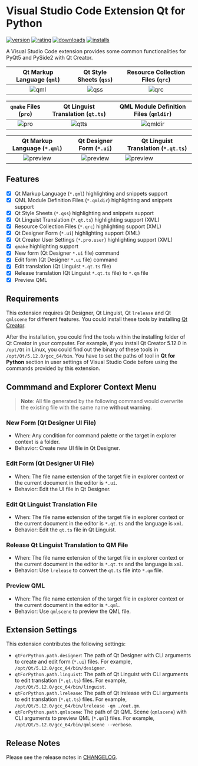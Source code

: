 # Visual Studio Code Extension Qt for Python

[![version](https://img.shields.io/visual-studio-marketplace/v/seanwu.vscode-qt-for-python.svg)](https://marketplace.visualstudio.com/items?itemName=seanwu.vscode-qt-for-python)
[![rating](https://img.shields.io/visual-studio-marketplace/r/seanwu.vscode-qt-for-python.svg)](https://marketplace.visualstudio.com/items?itemName=seanwu.vscode-qt-for-python)
[![downloads](https://img.shields.io/visual-studio-marketplace/d/seanwu.vscode-qt-for-python.svg)](https://marketplace.visualstudio.com/items?itemName=seanwu.vscode-qt-for-python)
[![installs](https://img.shields.io/visual-studio-marketplace/i/seanwu.vscode-qt-for-python.svg)](https://marketplace.visualstudio.com/items?itemName=seanwu.vscode-qt-for-python)

A Visual Studio Code extension provides some common functionalities for PyQt5 and PySide2 with Qt Creator.

|        Qt Markup Language (`qml`)       |         Qt Style Sheets (`qss`)         |    Resource Collection Files (`qrc`)    |
|:---------------------------------------:|:---------------------------------------:|:---------------------------------------:|
| ![qml](https://i.imgur.com/YDWuDDJ.png) | ![qss](https://i.imgur.com/N1w3vs9.png) | ![qrc](https://i.imgur.com/6qW1YTI.png) |

|          `qmake` Files (`pro`)          |     Qt Linguist Translation (`qt.ts`)    |   QML Module Definition Files (`qmldir`)   |
|:---------------------------------------:|:----------------------------------------:|:------------------------------------------:|
| ![pro](https://i.imgur.com/kI3m5c4.png) | ![qtts](https://i.imgur.com/TnizAQd.png) | ![qmldir](https://i.imgur.com/F6NH69h.png) |

|         Qt Markup Language (`*.qml`)        |          Qt Designer Form (`*.ui`)          | Qt Linguist Translation (`*.qt.ts`)         |
|:-------------------------------------------:|:-------------------------------------------:|---------------------------------------------|
| ![preview](https://i.imgur.com/fSwBIjL.png) | ![preview](https://i.imgur.com/1MMSV2b.png) | ![preview](https://i.imgur.com/Wjf2PkO.png) |

## Features

* [x] Qt Markup Language (`*.qml`) highlighting and snippets support
* [x] QML Module Definition Files (`*.qmldir`) highlighting and snippets support
* [x] Qt Style Sheets (`*.qss`) highlighting and snippets support
* [x] Qt Linguist Translation (`*.qt.ts`) highlighting support (XML)
* [x] Resource Collection Files (`*.qrc`) highlighting support (XML)
* [x] Qt Designer Form (`*.ui`) highlighting support (XML)
* [x] Qt Creator User Settings (`*.pro.user`) highlighting support (XML)
* [x] `qmake` highlighting support
* [x] New form (Qt Designer `*.ui` file) command
* [x] Edit form (Qt Designer `*.ui` file) command
* [x] Edit translation (Qt Linguist `*.qt.ts` file)
* [x] Release translation (Qt Linguist `*.qt.ts` file) to `*.qm` file
* [x] Preview QML

## Requirements

This extension requires Qt Designer, Qt Linguist, Qt `lrelease` and Qt `qmlscene` for different features. You could install these tools by installing [Qt Creator](https://www.qt.io/download).

After the installation, you could find the tools within the installing folder of Qt Creator in your computer. For example, if you install Qt Creator 5.12.0 in `/opt/Qt` in Linux, you could find out the binary of these tools in `/opt/Qt/5.12.0/gcc_64/bin`. You have to set the paths of tool in **Qt for Python** section in user settings of Visual Studio Code before using the commands provided by this extension.

## Commmand and Explorer Context Menu

> **Note**: All file generated by the following command would overwrite the existing file with the same name **without warning**.

### New Form (Qt Designer UI File)

* When: Any condition for command palette or the target in explorer context is a folder.
* Behavior: Create new UI file in Qt Designer.

### Edit Form (Qt Designer UI File)

* When: The file name extension of the target file in explorer context or the current document in the editor is `*.ui`.
* Behavior: Edit the UI file in Qt Designer.

### Edit Qt Linguist Translation File

* When: The file name extension of the target file in explorer context or the current document in the editor is `*.qt.ts` and the language is `xml`.
* Behavior: Edit the `qt.ts` file in Qt Linguist.

### Release Qt Linguist Translation to QM File

* When: The file name extension of the target file in explorer context or the current document in the editor is `*.qt.ts` and the language is `xml`.
* Behavior: Use `lrelease` to convert the `qt.ts` file into `*.qm` file.

### Preview QML

* When: The file name extension of the target file in explorer context or the current document in the editor is `*.qml`.
* Behavior: Use `qmlscene` to preview the QML file.

## Extension Settings

This extension contributes the following settings:

* `qtForPython.path.designer`: The path of Qt Designer with CLI arguments to create and edit form (`*.ui`) files. For example, `/opt/Qt/5.12.0/gcc_64/bin/designer`.
* `qtForPython.path.linguist`: The path of Qt Linguist with CLI arguments to edit translation (`*.qt.ts`) files. For example, `/opt/Qt/5.12.0/gcc_64/bin/linguist`.
* `qtForPython.path.lrelease`: The path of Qt lrelease with CLI arguments to edit translation (`*.qt.ts`) files. For example, `/opt/Qt/5.12.0/gcc_64/bin/lrelease -qm ./out.qm`.
* `qtForPython.path.qmlscene`: The path of Qt QML Scene (`qmlscene`) with CLI arguments to preview QML (`*.qml`) files. For example, `/opt/Qt/5.12.0/gcc_64/bin/qmlscene --verbose`.

## Release Notes

Please see the release notes in [CHANGELOG](CHANGELOG.md).
